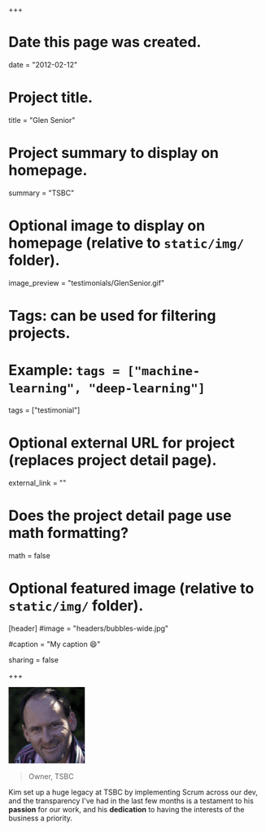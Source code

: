 +++
# Date this page was created.
date = "2012-02-12"

# Project title.
title = "Glen Senior"

# Project summary to display on homepage.
summary = "TSBC"

# Optional image to display on homepage (relative to `static/img/` folder).
image_preview = "testimonials/GlenSenior.gif"

# Tags: can be used for filtering projects.
# Example: `tags = ["machine-learning", "deep-learning"]`
tags = ["testimonial"]

# Optional external URL for project (replaces project detail page).
external_link = ""

# Does the project detail page use math formatting?
math = false

# Optional featured image (relative to `static/img/` folder).
[header]
#image = "headers/bubbles-wide.jpg"

#caption = "My caption :smile:"

sharing = false

+++

<img class="testimonial-img-bordered" src="../../img/testimonials/GlenSenior.gif">

> Owner, TSBC

Kim set up a huge legacy at TSBC by implementing Scrum across our dev, and the transparency I've had in the last few months is a testament to his **passion** for our work, and his **dedication** to having the interests of the business a priority.

